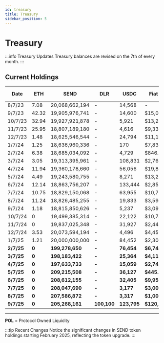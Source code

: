 ```yaml
---
id: treasury
title: Treasury
sidebar_position: 5
---
```


# Treasury

:::info Treasury Updates
Treasury balances are revised on the 7th of every month.
:::

## Current Holdings

| Date | ETH | SEND | DLR | USDC | Fiat Bank | POL* (USDC) | Canton Coin $CC |
|------|-----|------|-----|------|-----------|-------------|-----------------|
| 8/7/23 | 7.08 | 20,068,662,194 | - | 14,568 | - | - | - |
| 9/7/23 | 42.32 | 19,905,976,741 | - | 14,600 | $15,041.81 | - | - |
| 10/7/23 | 32.94 | 19,927,921,878 | - | 5,921 | $13,204.87 | - | - |
| 11/7/23 | 25.95 | 18,807,189,180 | - | 4,616 | $9,338.04 | - | - |
| 12/7/23 | 1.48 | 18,625,546,544 | - | 24,794 | $11,161.41 | - | - |
| 1/7/24 | 1.25 | 18,636,960,336 | - | 170 | $7,838.94 | - | - |
| 2/7/24 | 6.38 | 18,685,034,092 | - | 4,729 | $846.19 | - | - |
| 3/7/24 | 3.05 | 19,313,395,961 | - | 108,831 | $2,760.79 | - | - |
| 4/7/24 | 11.94 | 19,360,178,660 | - | 56,056 | $19,898.67 | - | - |
| 5/7/24 | 4.49 | 19,243,580,755 | - | 8,271 | $13,209.79 | - | - |
| 6/7/24 | 12.14 | 18,863,756,207 | - | 133,444 | $2,854.24 | - | - |
| 7/7/24 | 10.75 | 18,829,150,068 | - | 63,955 | $10,712.49 | - | - |
| 8/7/24 | 11.24 | 18,826,485,255 | - | 19,833 | $3,594.71 | - | - |
| 9/7/24 | 1.18 | 18,815,850,626 | - | 5,237 | $3,090.93 | - | - |
| 10/7/24 | 0 | 19,499,385,314 | - | 22,122 | $10,743.50 | - | - |
| 11/7/24 | 0 | 19,837,025,348 | - | 31,927 | $2,447.68 | - | - |
| 12/7/24 | 3.53 | 20,073,594,194 | - | 4,496 | $4,457.07 | - | - |
| 1/7/25 | 1.21 | 20,000,000,000 | - | 84,452 | $2,306.94 | - | - |
| **2/7/25** | **0** | **199,278,650** | **-** | **76,454** | **$6,743.21** | **400,000** | **-** |
| **3/7/25** | **0** | **198,183,422** | **-** | **25,364** | **$4,117.16** | **340,000** | **-** |
| **4/7/25** | **0** | **197,633,733** | **-** | **15,059** | **$2,742.66** | **325,000** | **-** |
| **5/7/25** | **0** | **209,215,508** | **-** | **36,127** | **$445.13** | **192,000** | **-** |
| **6/7/25** | **0** | **208,612,155** | **-** | **32,405** | **$9,953.74** | **176,000** | **1,062,920** |
| **7/7/25** | **0** | **208,047,690** | **-** | **3,177** | **$3,006.96** | **187,000** | **250,000** |
| **8/7/25** | **0** | **207,586,872** | **-** | **3,317** | **$1,008.14** | **187,000** | **300,000** |
| **9/7/25** | **0** | **205,268,161** | **100,100** | **123,795** | **$120,203.75** | **289,000** | **300,000** |

---

**POL** = Protocol Owned Liquidity

:::tip Recent Changes
Notice the significant changes in SEND token holdings starting February 2025, reflecting the token upgrade.
:::